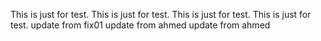 This is just for test.
This is just for test.
This is just for test.
This is just for test.
update from fix01
update from ahmed
update from ahmed
